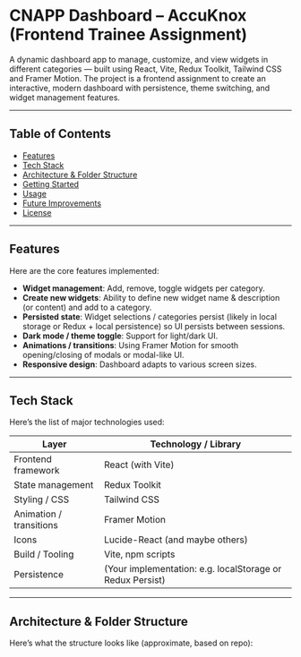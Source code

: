 # CNAPP Dashboard – AccuKnox (Frontend Trainee Assignment)

A dynamic dashboard app to manage, customize, and view widgets in different categories — built using React, Vite, Redux Toolkit, Tailwind CSS and Framer Motion. The project is a frontend assignment to create an interactive, modern dashboard with persistence, theme switching, and widget management features.

---

## Table of Contents

- [Features](#features)  
- [Tech Stack](#tech-stack)  
- [Architecture & Folder Structure](#architecture--folder-structure)  
- [Getting Started](#getting-started)  
- [Usage](#usage)  
- [Future Improvements](#future-improvements)  
- [License](#license)  

---

## Features

Here are the core features implemented:

- **Widget management**: Add, remove, toggle widgets per category.  
- **Create new widgets**: Ability to define new widget name & description (or content) and add to a category.  
- **Persisted state**: Widget selections / categories persist (likely in local storage or Redux + local persistence) so UI persists between sessions.  
- **Dark mode / theme toggle**: Support for light/dark UI.  
- **Animations / transitions**: Using Framer Motion for smooth opening/closing of modals or modal-like UI.  
- **Responsive design**: Dashboard adapts to various screen sizes.  

---

## Tech Stack

Here’s the list of major technologies used:

| Layer | Technology / Library |
|---|---|
| Frontend framework | React (with Vite) |
| State management | Redux Toolkit |
| Styling / CSS | Tailwind CSS |
| Animation / transitions | Framer Motion |
| Icons | Lucide-React (and maybe others) |
| Build / Tooling | Vite, npm scripts |
| Persistence | (Your implementation: e.g. localStorage or Redux Persist) |

---

## Architecture & Folder Structure

Here’s what the structure looks like (approximate, based on repo):

